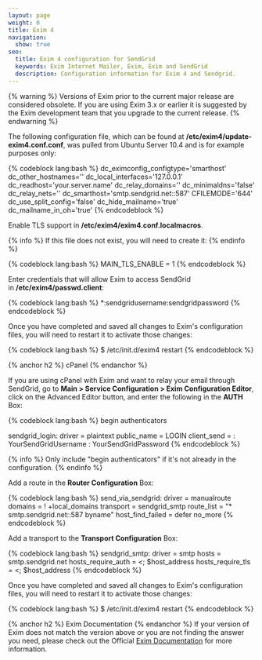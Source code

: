 ```yaml
---
layout: page
weight: 0
title: Exim 4
navigation:
  show: true
seo:
  title: Exim 4 configuration for SendGrid
  keywords: Exim Internet Mailer, Exim, Exim and SendGrid
  description: Configuration information for Exim 4 and Sendgrid.
---
```


{% warning %}
Versions of Exim prior to the current major release are considered obsolete. If you are using Exim 3.x or earlier it is suggested by the Exim development team that you upgrade to the current release. 
{% endwarning %}

The following configuration file, which can be found at **/etc/exim4/update-exim4.conf.conf**, was pulled from Ubuntu Server 10.4 and is for example purposes only:

{% codeblock lang:bash %}
dc_eximconfig_configtype='smarthost'
dc_other_hostnames=''
dc_local_interfaces='127.0.0.1'
dc_readhost='your.server.name'
dc_relay_domains=''
dc_minimaldns='false'
dc_relay_nets=''
dc_smarthost='smtp.sendgrid.net::587'
CFILEMODE='644'
dc_use_split_config='false'
dc_hide_mailname='true'
dc_mailname_in_oh='true' 
{% endcodeblock %}

Enable TLS support in **/etc/exim4/exim4.conf.localmacros**.

  
 
{% info %}
If this file does not exist, you will need to create it: 
{% endinfo %}

{% codeblock lang:bash %}
MAIN_TLS_ENABLE = 1
{% endcodeblock %}

Enter credentials that will allow Exim to access SendGrid in **/etc/exim4/passwd.client**:

{% codeblock lang:bash %}
*:sendgridusername:sendgridpassword
{% endcodeblock %}

Once you have completed and saved all changes to Exim's configuration files, you will need to restart it to activate those changes:

{% codeblock lang:bash %}
$ /etc/init.d/exim4 restart
{% endcodeblock %}

 
{% anchor h2 %}
cPanel 
{% endanchor %}

If you are using cPanel with Exim and want to relay your email through SendGrid, go to **Main \> Service Configuration \> Exim Configuration Editor**, click on the Advanced Editor button, and enter the following in the **AUTH** Box:

{% codeblock lang:bash %}
begin authenticators

sendgrid_login:
  driver = plaintext
  public_name = LOGIN
  client_send = : YourSendGridUsername : YourSendGridPassword
{% endcodeblock %}

 
{% info %}
Only include "begin authenticators" if it's not already in the configuration. 
{% endinfo %}

Add a route in the **Router Configuration** Box:

{% codeblock lang:bash %}
send_via_sendgrid:
  driver = manualroute
  domains = ! +local_domains
  transport = sendgrid_smtp
  route_list = "* smtp.sendgrid.net::587 byname"
  host_find_failed = defer
  no_more
{% endcodeblock %}

Add a transport to the **Transport Configuration** Box:

{% codeblock lang:bash %}
sendgrid_smtp:
  driver = smtp
  hosts = smtp.sendgrid.net
  hosts_require_auth = <; $host_address
  hosts_require_tls = <; $host_address
{% endcodeblock %}

Once you have completed and saved all changes to Exim's configuration files, you will need to restart it to activate those changes:

{% codeblock lang:bash %}
$ /etc/init.d/exim4 restart
{% endcodeblock %}

{% anchor h2 %}
Exim Documentation
{% endanchor %}
If your version of Exim does not match the version above or you are not finding the answer you need, please check out the Official [Exim Documentation](http://www.exim.org/docs.html) for more information.
